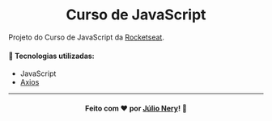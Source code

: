 <h1 align="center">Curso de JavaScript</h1>

Projeto do Curso de JavaScript da [Rocketseat](https://rocketseat.com.br/ "Rocketseat").

#### :rocket: Tecnologias utilizadas:
- JavaScript
- [Axios](https://github.com/axios/axios)

---

<h4 align="center">
    Feito com ❤ por <a href="https://www.linkedin.com/in/julio-nery/" target="_blank">Júlio Nery</a>!
    <g-emoji class="g-emoji" alias="wave" fallback-src="https://github.githubassets.com/images/icons/emoji/unicode/1f44b.png">👋</g-emoji>
</h4>
